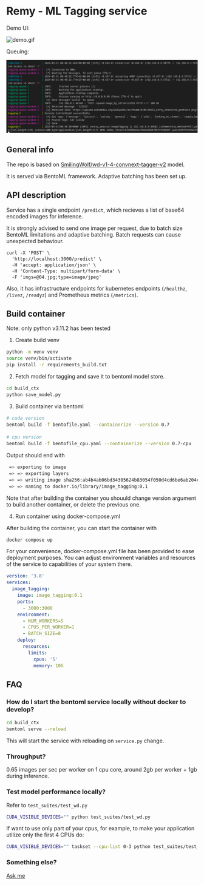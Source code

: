 # Remy - ML Tagging service

Demo UI:

![demo.gif](docs/figures/demo.gif)

Queuing:

![queueing.png](docs/figures/queueing.png)

## General info

The repo is based on [SmilingWolf/wd-v1-4-convnext-tagger-v2](https://huggingface.co/SmilingWolf/wd-v1-4-convnext-tagger-v2) model.

It is served via BentoML framework. Adaptive batching has been set up.

## API description

Service has a single endpoint `/predict`, which recieves a list of base64 encoded images for inference.

It is strongly advised to send one image per request, due to batch size BentoML limitations and adaptive batching. Batch requests can cause unexpected behaviour.

```curl
curl -X 'POST' \
  'http://localhost:3000/predict' \
  -H 'accept: application/json' \
  -H 'Content-Type: multipart/form-data' \
  -F 'imgs=@04.jpg;type=image/jpeg'
```

Also, it has infrastructure endpoints for kubernetes endpoints (`/healthz`, `/livez`, `/readyz`) and Prometheus metrics (`/metrics`).

## Build container

Note: only python v3.11.2 has been tested

1. Create build venv

```bash
python -m venv venv
source venv/bin/activate
pip install -r requirements_build.txt
```

2. Fetch model for tagging and save it to bentoml model store.

```bash
cd build_ctx
python save_model.py
```

3. Build container via bentoml

```bash
# cuda version
bentoml build -f bentofile.yaml --containerize --version 0.7

# cpu version
bentoml build -f bentofile_cpu.yaml --containerize --version 0.7-cpu
```

Output should end with

```bash
 => exporting to image                                                                                                                                                                0.2s
 => => exporting layers                                                                                                                                                               0.2s
 => => writing image sha256:ab4b4ab06bd34305624b83054f050d4cd6be6ab204cf7506a9fd9393cadf2cb9                                                                                          0.0s
 => => naming to docker.io/library/image_tagging:0.1
```

Note that after building the container you shouuld change version argument to build another container, or delete the previous one.

4. Run container using docker-compose.yml

After building the container, you can start the container with

```bash
docker compose up
```

For your convenience, docker-compose.yml file has been provided to ease deployment purposes. You can adjust environment variables and resources of the service to capabilities of your system there.

```yaml
version: '3.8'
services:
  image_tagging:
    image: image_tagging:0.1
    ports:
      - 3000:3000
    environment:
      - NUM_WORKERS=5
      - CPUS_PER_WORKER=1
      - BATCH_SIZE=8
    deploy:
      resources:
        limits:
          cpus: '5'
          memory: 10G
```


## FAQ

### How do I start the bentoml service locally without docker to develop?

```bash
cd build_ctx
bentoml serve --reload
```

This will start the service with reloading on `service.py` change.

### Throughput?

0.65 images per sec per worker on 1 cpu core, around 2gb per worker + 1gb during inference.

### Test model performance locally?

Refer to `test_suites/test_wd.py`

```bash
CUDA_VISIBLE_DEVICES="" python test_suites/test_wd.py
```

If want to use only part of your cpus, for example, to make your application utilize only the first 4 CPUs do:

```bash
CUDA_VISIBLE_DEVICES="" taskset --cpu-list 0-3 python test_suites/test_wd.py
```

### Something else?

[Ask me](t.me/Quakumei)
